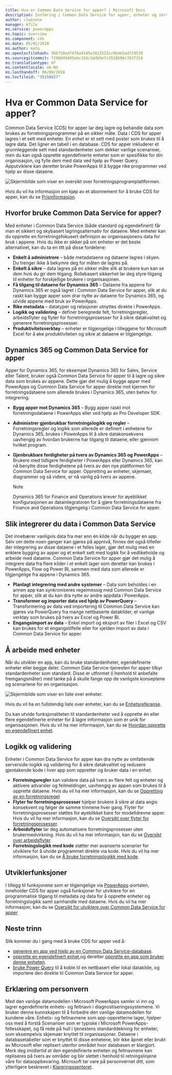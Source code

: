 ```yaml
---
title: Hva er Common Data Service for apper? | Microsoft Docs
description: Innføring i Common Data Service for apper, enheter og serverside-logikk.
author: clwesene
manager: kfile
ms.service: powerapps
ms.topic: overview
ms.component: cds
ms.date: 05/01/2018
ms.author: matp
ms.openlocfilehash: 586750edf476a9145e2822522cc0b4b5ad729539
ms.sourcegitcommit: 7296649d03ebc33dc5ddb9e7c551869dc781f154
ms.translationtype: HT
ms.contentlocale: nb-NO
ms.lasthandoff: 06/09/2018
ms.locfileid: "35250827"
---
```

# <a name="what-is-common-data-service-for-apps"></a>Hva er Common Data Service for apper?
Common Data Service (CDS) for apper lar deg lagre og behandle data som brukes av forretningsprogrammer på en sikker måte. Data i CDS for apper lagres i et sett med enheter. En *enhet* er et sett med poster som brukes til å lagre data. Det ligner en tabell i en database. CDS for apper inkluderer et grunnleggende sett med standardenheter som dekker vanlige scenarioer, men du kan også opprette egendefinerte enheter som er spesifikke for din organisasjon, og fylle dem med data ved hjelp av Power Query. Apputviklere kan deretter bruke PowerApps til å bygge rike programmer ved hjelp av disse dataene.

![Skjermbilde som viser en oversikt over forretningsprogramplattformen. ](./media/data-platform-cds-intro/platform.png "Plattformoversikt")

Hvis du vil ha informasjon om kjøp av et abonnement for å bruke CDS for apper, kan du se [Prisinformasjon](../../administrator/pricing-billing-skus.md).

## <a name="why-use-common-data-service-for-apps"></a>Hvorfor bruke Common Data Service for apper?
Med enheter i Common Data Service (både standard og egendefinert) får man et sikkert og skybasert lagringsalternativ for dataene. Med enheter kan du opprette en forretningsfokusert definisjon av organisasjonens data for bruk i appene. Hvis du ikke er sikker på om enheter er det beste alternativet, kan du ta en titt på disse fordelene:

* **Enkelt å administrere** &ndash; både metadataene og dataene lagres i skyen. Du trenger ikke å bekymre deg for måten de lagres på.
* **Enkelt å sikre** &ndash; data lagres på en sikker måte slik at brukere kun kan se dem hvis du gir dem tilgang. Rollebasert sikkerhet lar deg styre tilgang til enheter for forskjellige brukere i organisasjonen.
* **Få tilgang til dataene for Dynamics 365** &ndash; Dataene fra appene for Dynamics 365 er også lagret i Common Data Service for apper, slik at du raskt kan bygge apper som drar nytte av dataene for Dynamics 365, og utvide appene med bruk av PowerApps.
* **Rike metadata** &ndash; datatyper og relasjoner utnyttes direkte i PowerApps.
* **Logikk og validering** &ndash; definer beregnede felt, forretningsregler, arbeidsflyter og flyter for forretningsprosesser for å sikre datakvalitet og generere forretningsprosesser.
* **Produktivitetsverktøy** &ndash; enheter er tilgjengelige i tilleggene for Microsoft Excel for å øke produktiviteten og sikre at dataene er tilgjengelige.

## <a name="dynamics-365-and-the-common-data-service-for-apps"></a>Dynamics 365 og Common Data Service for apper

Apper for Dynamics 365, for eksempel Dynamics 365 for Sales, Service eller Talent, bruker også Common Data Service for apper til å lagre og sikre data som brukes av appene. Dette gjør det mulig å bygge apper med PowerApps og Common Data Service for apper direkte mot kjernen for forretningsdataene som allerede brukes i Dynamics 365, uten behov for integrering.

* **Bygg apper mot Dynamics 365** &ndash; Bygg apper raskt mot forretningsdataene i PowerApps eller ved hjelp av Pro Developer SDK.
* **Administrer gjenbrukbar forretningslogikk og regler** &ndash; Forretningsregler og logikk som allerede er definert i enhetene for Dynamics 365, brukes i PowerApps til å sikre datakonsekvens uavhengig av hvordan brukerne har tilgang til dataene, eller gjennom hvilket program.
* **Gjenbrukbare ferdigheter på tvers av Dynamics 365 og PowerApps** &ndash; Brukere med tidligere ferdigheter i PowerApps eller Dynamics 365, kan nå benytte disse ferdighetene på tvers av den nye plattformen for Common Data Service for apper. Oppretting av enheter, skjemaer, diagrammer og så videre, er nå vanlig på tvers av appene.

    > [!NOTE]
    > Dynamics 365 for Finance and Operations krever for øyeblikket konfigurasjonen av dataintegratoren for å gjøre forretningsdataene fra Finance and Operations tilgjengelig i Common Data Service for apper.

## <a name="integrating-data-into-the-common-data-service"></a>Slik integrerer du data i Common Data Service

Det innebærer vanligvis data fra mer enn én kilde når du bygger en app. Selv om dette noen ganger kan gjøres på appnivå, finnes det også tilfeller der integrering av disse dataene i et felles lager, gjør det mulig med en enklere bygging av apper og et enkelt sett med logikk for å vedlikeholde og arbeide med dataene. Common Data Service for apper gjør det mulig å integrere data fra flere kilder i et enkelt lager som deretter kan brukes i PowerApps, Flow og Power BI, sammen med data som allerede er tilgjengelige fra appene i Dynamics 365.

* **Planlagt integrering med andre systemer** &ndash; Data som beholdes i en annen app kan synkroniseres regelmessig med Common Data Service for apper, slik at du kan dra nytte av andre appdata i PowerApps.
* **Transformer og importer data ved hjelp av PowerQuery** &ndash; Transformering av data ved importering til Common Data Service kan gjøres via PowerQuery fra mange nettbaserte datakilder, et vanlige verktøy som brukes på tvers av Excel og Power BI.
* **Engangsimport av data** &ndash; Enkel import og eksport av filer i Excel og CSV kan brukes for et engangstilfelle eller for sjelden import av data i Common Data Service for apper.


## <a name="interacting-with-entities"></a>Å arbeide med enheter
Når du utvikler en app, kan du bruke standardenheter, egendefinerte enheter eller begge deler. Common Data Service-tjenesten for apper tilbyr standardenheter som standard. Disse er utformet (i henhold til anbefalte fremgangsmåter) med tanke på å skulle fange opp de vanligste konseptene og scenariene for en organisasjon.

![Skjermbilde som viser en liste over enheter. ](./media/data-platform-cds-intro/entitylist.png "Enhetsliste")

Hvis du vil ha en fullstendig liste over enheter, kan du se [Enhetsreferanse](https://docs.microsoft.com/powerapps/developer/common-data-service/reference/about-entity-reference).

Du kan utvide funksjonaliteten til standardenheter ved å opprette én eller flere egendefinerte enheter for å lagre informasjon som er unik for organisasjonen. Hvis du vil ha mer informasjon, kan du se [Hvordan opprette en egendefinert enhet](create-custom-entity.md).

## <a name="logic-and-validation"></a>Logikk og validering
Enheter i Common Data Service for apper kan dra nytte av omfattende serverside-logikk og validering for å sikre datakvalitet og redusere gjentakende kode i hver app som oppretter og bruker data i en enhet.

* **Forretningsregler** kan validere data på tvers av flere felt og enheter og aktivere advarsler og feilmeldinger, uavhengig av appen som brukes til å opprette dataene. Hvis du vil ha mer informasjon, kan du se [Oppretting av en forretningsregel](./data-platform-create-business-rule.md).
* **Flyter for forretningsprosesser** hjelper brukere å sikre at data angis konsekvent og følger de samme trinnene hver gang. Flyter for forretningsprosesser støttes for øyeblikket bare for modelldrevne apper. Hvis du vil ha mer informasjon, kan du se [Oversikt over flyter for forretningsprosesser](/dynamics365/customer-engagement/customize/business-process-flows-overview).
* **Arbeidsflyter** lar deg automatisere forretningsprosesser uten brukermedvirkning. Hvis du vil ha mer informasjon, kan du se [Oversikt over arbeidsflyter](/dynamics365/customer-engagement/customize/workflow-processes).
* **Forretningslogikk med kode** støtter mer avanserte scenarier for utviklere for å utvide programmet direkte via kode. Hvis du vil ha mer informasjon, kan du se [Å bruke forretningslogikk med kode](../../developer/common-data-service/apply-business-logic-with-code.md).

## <a name="developer-capabilities"></a>Utviklerfunksjoner
I tillegg til funksjonene som er tilgjengelige via [PowerApps](https://web.powerapps.com)-portalen, inneholder CDS for apper også funksjoner for utviklere for en programmatisk tilgang til metadata og data for å opprette enheter og forretningslogikk samt samhandle med dataene. Hvis du vil ha mer informasjon, kan du se [Oversikt for utviklere over Common Data Service for apper](../../developer/common-data-service/overview.md)

## <a name="next-steps"></a>Neste trinn
Slik kommer du i gang med å bruke CDS for apper ved å:
* [generere en app ved hjelp av en Common Data Service-database](../canvas-apps/data-platform-create-app-scratch.md).
* [opprette en egendefinert enhet ](create-custom-entity.md) og deretter [opprette en app som bruker denne enheten](../canvas-apps/data-platform-create-app.md).
* [bruke Power Query](./data-platform-cds-newentity-pq.md) til å koble til en nettbasert eller lokal datakilde, og importere den direkte til Common Data Service for apper.

## <a name="privacy-notice"></a>Erklæring om personvern
Med den vanlige datamodellen i Microsoft PowerApps samler vi inn og lagrer egendefinerte enhets- og feltnavn i diagnostiseringssystemene. Vi bruker denne kunnskapen til å forbedre den vanlige datamodellen for kundene våre. Enhets- og feltnavnene som app-oppretterne lager, hjelper oss med å forstå Scenarioer som er typiske i Microsoft PowerApps-fellesskapet, og få rede på hull i tjenestens standarddekning for enheter, som eksempelvis skjemaer knyttet til organisasjoner. Dataene i databasetabeller som er knyttet til disse enhetene, blir ikke åpnet eller brukt av Microsoft eller replisert utenfor området hvor databasen er klargjort. Merk deg imidlertid at den egendefinerte enheten og feltnavnene kan repliseres på tvers av områder og blir slettet i henhold til retningslinjene våre for dataoppbevaring. Microsoft tar vare på personvernet ditt, som ytterligere beskrevet i [Klareringssenteret](https://www.microsoft.com/trustcenter/Privacy/default.aspx).
